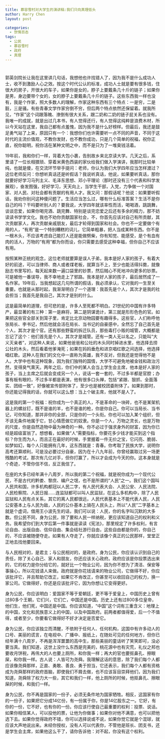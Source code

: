 ```yaml
---
title: 慕容雪村对大学生的演讲稿:我们只向真理低头
author: Harry Chen
layout: post

categories:
  - 世情百态
tags:
  - 公民
  - 慕容雪村
  - 政府
  - 真理
---
```

# 

  郭英剑院长让我在这里讲几句话，我想他也许找错人了，因为我不是什么成功人士，收不到激励人心之效。按这个时代公认的标准，成功人士就是要有很多钱，住很大的房子，开很大的车子，如果你是女的，脖子上要戴条几十斤的链子；如果你是男，身边要带个女的，女的脖子上要戴条几十斤的链子。这些东西我一样也没有，我是个作家，照大多数人的理解，作家这种东西有三个特点：一是穷，二是脏，三是骚。有些青春文学作家穷倒不穷，但后两个特点依然还保留着。就我所见，“作家”这个词跟落魄、潦倒有很大关系，跟二奶和二奶的链子屁关系也没有。我唯一的成就，就是出过几本书，有人觉得还行，有人觉得这纯粹是浪费木材，所以今天站在这里，我自己都有点羞愧，因为我不是什么好榜样。但最后，我还是鼓足勇气站了上来，原因只有一个：我想你们也许需要听一点不同的声音，不同于这时代的主流价值观，不教你发财，也不教你成功，只是几个简单的祝福，祝你正直，祝你聪明，祝你活在某种文明之中，而不是只为了一堆臭钱活着。

  19年前，我和你们一样，背着大包小裹，告别故乡来北京读大学。几天之后，系里请了一位长相猥琐、穿着米黄色西装的家伙给我们做入学演讲，我那时比较单纯，也就是傻，在交流环节举手提问：老师，你认为我们大学四年应当怎样渡过？这位老师反问：你想听真话还是听假话？我说听真话，他说，如果要听真话，那你就要好好学习马列主义、毛泽东思想、邓小平理论（那时还没有三个代表和科学发展观），奋发图强，好好学习，天天向上，当学生干部，入党，力争做一个对国家、对人民、对社会都有贡献的有用人才。我又问：那假话呢？他说：如果要听假话，我劝你别问这种傻问题了。生活应当怎么过，哪有什么标准答案？生活不是你自己的吗？干吗要听别人的？要我说，大学四年就该率性而活，喝喝酒，跳跳舞，谈谈恋爱，如果你喝完酒、跳完舞、特别是谈完恋爱之后还有多余的精力，那不妨读读书学学文化。我也不劝你贡献国家社会，不，你首先应该对自己有所贡献，其次贡献家人，再次贡献亲戚朋友，最后才轮得到国家和社会。你也不一定要做个有用的人，“有用”是一个特别糟糕的词儿，它简单粗暴，把人当成某种东西。你不是一根木头，不应该考虑自己能打人还是能做劈柴，你有知觉、能感受，是个有血有肉的活人，万物的“有用”都为你而设，你只需要去感受这种幸福，但你自己不应该有用。

  按照某种正统的观念，这位老师就要算是误人子弟，我本是好人家的孩子，有着大好的前途，可以当律师、商人或者煤老板，就算当不上，至少也能活得抖擞，就像励志书里写的，每天起来数一遍口袋里的钞票，然后贼心不死地冲向更多的钞票。可是被他一番误导，我不幸地走上了邪路。我本是好人家的孩子，最后居然成了一名作家。19年后，当我想起这几句所谓的假话，我必须承认，它对我的一生至关重要。也就是从那时起，我渐渐明白了一个道理：我首先是个人，其次才是我的社会担当；我首先是我自己，其次才是别的什么。

  这是最简单的道理，但可悲的是，许多人至死都不明白。21世纪的中国有许多特产，最显著的有三种：第一是麻将，第二是阴谋诡计，第三就是形形色色的官。如果把这些官全部关到笼子里，肯定比北京动物园要有趣得多。这些官，人们称呼他张局长、李书记，然后他就会活在局长、当书记的自豪感中，全然忘了自己首先是个人，其次才是个官。还有那些野蛮的拆迁队员，那些毒打小贩的城管，大概都是忘记了这个：他们首先是个人，其次才是城管。还有一类人无以名之，只能叫“大义灭亲者”，对这种人来说，如果他爸爸和公社的木头同时掉进水里，他选择去捞公社的木头，然后看着他爹淹死；如果在妈妈垂危和进京唱红歌之间选择，他选择唱红歌。这种人在我们的文化中一直称为英雄，我不反对，但我还是觉得他不是人。大学中也有这种现象，因为我们独特的国情，大学不可避免地被金钱和政治污然，变得臭气熏天。两年之后，你们中的某人会当上学生会主席，他本是好人家的孩子，当上主席之后就会变成另一个人，说话一套一套的，不过多半都是官腔；办事有板有眼的，不过多半都是表演，他有很多口头禅，包括“紧跟、狠抓、全面落实、团结一致”，好像被宣传部附体了，至少也是被校团委附体了。如果到那时，你还能记得我的话，你就可以这么想：当上个破主席，他就不是人了。

  这是我的第一个祝福：祝你成为一个真正的人，不是革命的一块砖，也不是某架机器上的螺丝钉，既不是谁的羊，也不是谁的枪，你是你自己。你可以当局长、当书记，可你知道，那并非你的全部，只是你的一个头衔。你也可以加入某个组织，但不该无条件地属于它，甘心情愿做它的奴隶。你是一个人，万物之灵长，也是万物的尺度，你是自然造物中最为神奇的一种。你不必过于强求身外的财富，因为你已经是超级富翁了。想想看，如果做“人”需要指标，你要花多少钱才能买到这个指标？你生而为人，而且正在最好的时候，手里握着一件无价之宝，它闪亮、脆弱、如梦如幻，每个人只能拥有几年，这东西就是：青春。你考取了民族大学，说明你高考还算顺利，可是没必要过分自豪，因为在十八九年前，你曾经赢取过另一场更残酷的考试，那次有几亿对手，但你打赢了，所以才会成为今天的你。这本身就是个奇迹，不管你信不信，反正我信了。

  在座的大多已经年满十八周岁，所以我的第二个祝福，就是祝你成为一个现代公民，不是古代的黔娄、黎庶、编户之氓，也不是所谓的“人民”之一。我们这个国叫人民共和国，许多机构都冠以人民二字，有人民代表大会、人民公安、人民法院、人民检察院、人民日报……连监狱都可以叫人民监狱，在这么多机构中，除了人民监狱和人民有点关系，其它的离人民都很远，人民代表基本上不能代表人民，人民公安基本上与人民为敌，人民的公仆基本上骑在人民头上，所以“人民”二字基本上就是个虚词，借用王小波先生的话，我们可以说：人民，你的名字叫沉默的大多数。但公民不同，身为公民，除了要和人民一样纳税，更应该知道自己的权利和义务。我希望你们到大学后第一件事就是读读《宪法》，那里规定了许多权利，有言论自由、出版自由、信仰自由、集会结社游行自由，这些自由都是你的，你自己的，不应该被随便夺走。如果有人夺走了，你就应该像个真正的公民那样，堂堂正正地去找他要回来。

  与人民相对的，是君主；与公民相对的，是政府。身为公民，你应该认识到自己的责任，除了关心自己、家人和朋友，你还应该关心政府。政府应该是你投票选出来的，它的权力是你分给它的，就好比一个物业公司，因为你不想为了清洁、保安等事操心，所以花钱请人来做。政府就是你花钱请来的物业公司，它做得不好，你应该批评它，并且帮助它改正，如果它不肯改正，你甚至可以收回自己的权力，换一家公司。它做得好，你还是应该批评它，因为你想让它变得更好。

  身为公民，你应该明白：爱国家不等于爱朝廷，更不等于爱皇上，中国历史上曾有过80多个王朝，它们兴，它们亡，中国还是中国。历史上还有过800多位皇帝，他们生，他们死，中国还是中国。你应该知道，“中国”这个词有三重含义：地理上的中国，文化和民族意义上的中国，以及中国政府。前两者都值得爱，后一个不值得，或者至少，你要看它做得好不好才决定是否爱它。

  身为公民，你应该独立而清醒，不依附于任何人、任何机构，这国中有许多动人的口号、美丽的谎言，在电视中、广播中、报纸上，在随处可见的任何地方，但你已经年满十八周岁，不再是浑浑噩噩的高中生，那些美丽的童话听了笑笑即可，没必要当真。我们知道，这世上没什么东西是完美的，桃花源中也有灾荒，礼仪之邦也要收月饼税，再伟大的人也要上厕所，和你我一样；再大的官也要抠鼻孔、擦眼屎，和你我一样。古人说：人皆可为尧舜。我理解这话的意思，除了我们每个人都应该像尧舜那样，正直、勇敢、善良、勇于担当，它还表示，我们每个人都有资格成为尧舜那样的政府首脑，即使我们不屑去做，也不应该盲目崇拜他们，因为我们知道，尧舜除了权力大一些，其它和我们一样，他上厕所的时候，他抠鼻孔、擦眼屎的时候，和我们一样。

  身为公民，你不再是国家的一份子，必须无条件地为国家牺牲。相反，这国家有你的一份子，如果把它分成14亿份，有一份属于你，你是14亿股东之一。它好，有你的一份，它不好，也有你的一份。你应该行使自己最重要的权利：投票、说话。如果你相信某人，可以投他的票，让他为你做事；如果你对他不满意，也可以把他选下去。如果你觉得政府不错，你可以选择说或不说，如果你觉它就是个混球，就应该大声地说出来。未经你授权，没有人可以代表你，不管他是班长、团支书，还是学生会主席，如果他这么干了，请你告诉他：对不起，你没有这个权利。
